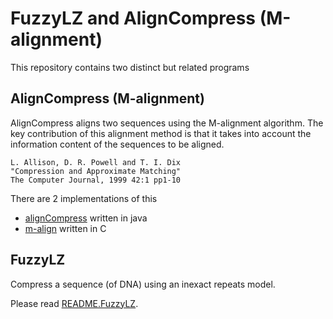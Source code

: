 FuzzyLZ and AlignCompress (M-alignment)
=========================

This repository contains two distinct but related programs

AlignCompress (M-alignment)
--------

AlignCompress aligns two sequences using the M-alignment algorithm.  The key
contribution of this alignment method is that it takes into account the
information content of the sequences to be aligned.

    L. Allison, D. R. Powell and T. I. Dix
    "Compression and Approximate Matching"
    The Computer Journal, 1999 42:1 pp1-10


There are 2 implementations of this
  * [alignCompress](README.alignCompress) written in java
  * [m-align](alignCompress/C.version/m-align/README) written in C


FuzzyLZ
-------

Compress a sequence (of DNA) using an inexact repeats model.

Please read [README.FuzzyLZ](README.FuzzyLZ).
